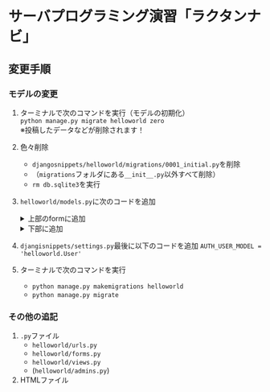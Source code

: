 # サーバプログラミング演習「ラクタンナビ」

## 変更手順

### モデルの変更
   1. ターミナルで次のコマンドを実行（モデルの初期化）      
   `python manage.py migrate helloworld zero`  
   ※投稿したデータなどが削除されます！
   
   
   2. 色々削除
      - `djangosnippets/helloworld/migrations/0001_initial.py`を削除    
      - （`migrations`フォルダにある`__init__.py`以外すべて削除）    
      - `rm db.sqlite3`を実行
   
   
   3. `helloworld/models.py`に次のコードを追加
       <details>
       <summary>上部のformに追加</summary>
       
         ```python
              from django.conf import settings
              from django.db import models
              from django.contrib.auth.models import AbstractUser
              from django.core.validators import MinValueValidator, MaxValueValidator
         ```
      </details>

      <details>
      <summary>下部に追加</summary>
      
      ```python
      
           class User(AbstractUser):
                university = models.CharField(max_length=128, null=True, blank=True)
                school_year = models.PositiveIntegerField(null=True, blank=True)
                is_manager = models.BooleanField(default=False)
            
            
           class Lecture(models.Model):
                name = models.CharField(max_length=128)
                body = models.TextField()
                university = models.CharField(max_length=128)
                school_year = models.IntegerField()
                average_score = models.FloatField()
                reviews_count = models.IntegerField()
            
            
           class Review(models.Model):
                title = models.CharField(max_length=128)
                comment = models.TextField()
                score = models.IntegerField(validators=[MinValueValidator(1), MaxValueValidator(5)])
                lecture = models.ForeignKey(Lecture, on_delete=models.CASCADE)
                user = models.ForeignKey(settings.AUTH_USER_MODEL, on_delete=models.CASCADE)
      
       ```
       </details>
   
   
   4. `djangisnippets/settings.py`最後に以下のコードを追加
       `AUTH_USER_MODEL = 'helloworld.User'`
   
   
   5. ターミナルで次のコマンドを実行  
      - `python manage.py makemigrations helloworld`
      - `python manage.py migrate`


### その他の追記
1. `.py`ファイル
   - `helloworld/urls.py`
   - `helloworld/forms.py`
   - `helloworld/views.py`
   - (`helloworld/admins.py`)
2. HTMLファイル